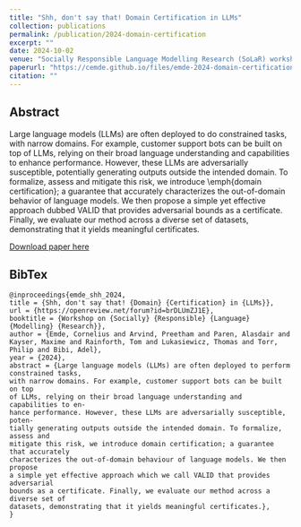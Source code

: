 ```yaml
---
title: "Shh, don't say that! Domain Certification in LLMs"
collection: publications
permalink: /publication/2024-domain-certification
excerpt: ""
date: 2024-10-02
venue: "Socially Responsible Language Modelling Research (SoLaR) workshop @ NeurIPS"
paperurl: "https://cemde.github.io/files/emde-2024-domain-certification.pdf"
citation: ""
---
```


## Abstract

Large language models (LLMs) are often deployed to do constrained tasks, with narrow domains. For example, customer support bots can be built on top of LLMs, relying on their broad language understanding and capabilities to enhance performance. However, these LLMs are adversarially susceptible, potentially generating outputs outside the intended domain. To formalize, assess and mitigate this risk, we introduce \emph{domain certification}; a guarantee that accurately characterizes the out-of-domain behavior of language models. We then propose a simple yet effective approach dubbed VALID that provides adversarial bounds as a certificate. Finally, we evaluate our method across a diverse set of datasets, demonstrating that it yields meaningful certificates.

<!-- [Download paper here]() -->

[Download paper here](https://cemde.github.io/files/emde-2024-domain-certification.pdf)

## BibTex

```
@inproceedings{emde_shh_2024,
title = {Shh, don't say that! {Domain} {Certification} in {LLMs}},
url = {https://openreview.net/forum?id=brDLUmZJ1E},
booktitle = {Workshop on {Socially} {Responsible} {Language} {Modelling} {Research}},
author = {Emde, Cornelius and Arvind, Preetham and Paren, Alasdair and Kayser, Maxime and Rainforth, Tom and Lukasiewicz, Thomas and Torr, Philip and Bibi, Adel},
year = {2024},
abstract = {Large language models (LLMs) are often deployed to perform constrained tasks,
with narrow domains. For example, customer support bots can be built on top
of LLMs, relying on their broad language understanding and capabilities to en-
hance performance. However, these LLMs are adversarially susceptible, poten-
tially generating outputs outside the intended domain. To formalize, assess and
mitigate this risk, we introduce domain certification; a guarantee that accurately
characterizes the out-of-domain behaviour of language models. We then propose
a simple yet effective approach which we call VALID that provides adversarial
bounds as a certificate. Finally, we evaluate our method across a diverse set of
datasets, demonstrating that it yields meaningful certificates.},
}
```
